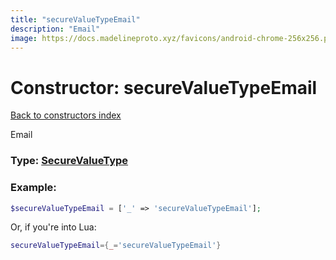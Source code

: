 ```yaml
---
title: "secureValueTypeEmail"
description: "Email"
image: https://docs.madelineproto.xyz/favicons/android-chrome-256x256.png
---
```

# Constructor: secureValueTypeEmail  
[Back to constructors index](index.md)



Email




### Type: [SecureValueType](../types/SecureValueType.md)


### Example:

```php
$secureValueTypeEmail = ['_' => 'secureValueTypeEmail'];
```  


Or, if you're into Lua:

```lua
secureValueTypeEmail={_='secureValueTypeEmail'}

```


